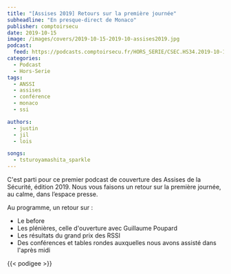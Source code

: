 ```yaml
---
title: "[Assises 2019] Retours sur la première journée"
subheadline: "En presque-direct de Monaco"
publisher: comptoirsecu
date: 2019-10-15
image: /images/covers/2019-10-15-2019-10-assises2019.jpg
podcast:
  feed: https://podcasts.comptoirsecu.fr/HORS_SERIE/CSEC.HS34.2019-10-14.ASSISES_jour1.m4a
categories:
  - Podcast
  - Hors-Serie
tags:
  - ANSSI
  - assises
  - conférence
  - monaco
  - ssi

authors:
  - justin
  - jil
  - lois

songs:
  - tsturoyamashita_sparkle
---
```


C'est parti pour ce premier podcast de couverture des Assises de la Sécurité, édition 2019. Nous vous faisons un retour sur la première journée, au calme, dans l’espace presse.

Au programme, un retour sur :

 - Le before
 - Les plénières, celle d'ouverture avec Guillaume Poupard
 - Les résultats du grand prix des RSSI
 - Des conférences et tables rondes auxquelles nous avons assisté dans l'après midi

{{< podigee >}}
